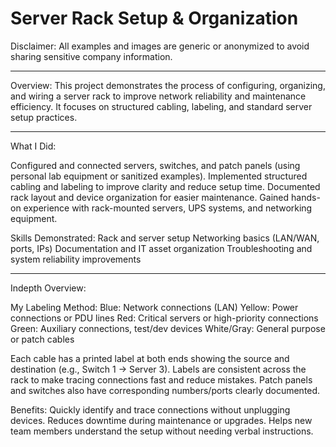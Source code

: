 # Server Rack Setup & Organization
Disclaimer: All examples and images are generic or anonymized to avoid sharing sensitive company information.
_______________________________________________________________________________________________________________________________________________________________________________________________________________________________

Overview: This project demonstrates the process of configuring, organizing, and wiring a server rack to improve network reliability and maintenance efficiency. It focuses on structured cabling, labeling, and standard server setup practices.

_______________________________________________________________________________________________________________________________________________________________________________________________________________________________
What I Did:

Configured and connected servers, switches, and patch panels (using personal lab equipment or sanitized examples).
Implemented structured cabling and labeling to improve clarity and reduce setup time.
Documented rack layout and device organization for easier maintenance.
Gained hands-on experience with rack-mounted servers, UPS systems, and networking equipment.

Skills Demonstrated:
Rack and server setup
Networking basics (LAN/WAN, ports, IPs)
Documentation and IT asset organization
Troubleshooting and system reliability improvements
_______________________________________________________________________________________________________________________________________________________________________________________________________________________________
Indepth Overview:

My Labeling Method: 
Blue: Network connections (LAN)
Yellow: Power connections or PDU lines
Red: Critical servers or high-priority connections
Green: Auxiliary connections, test/dev devices
White/Gray: General purpose or patch cables

Each cable has a printed label at both ends showing the source and destination (e.g., Switch 1 → Server 3).
Labels are consistent across the rack to make tracing connections fast and reduce mistakes.
Patch panels and switches also have corresponding numbers/ports clearly documented.

Benefits:
Quickly identify and trace connections without unplugging devices.
Reduces downtime during maintenance or upgrades.
Helps new team members understand the setup without needing verbal instructions.
